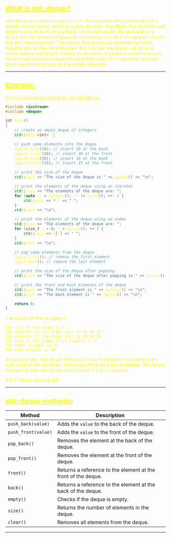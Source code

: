 ## <font color="yellow"><u>What is std::deque?</u></f>

std::deque is a container class in C++ that provides the functionality of a double-ended queue, which is a data structure that allows fast insertion and deletion at both its front and back. Unlike std::vector, the elements of a deque are not stored contiguously in memory, but rather in separate chunks that are linked together. This means that accessing elements by index requires two pointer dereferences, but also that the deque can grow or shrink without copying or moving its elements. A deque is useful when you need to add or remove elements from both ends of a sequence, and you don’t need direct access to the middle elements.

---
## <font color="yellow"><u>Example:</u></font>

<u>Here is an example of how to use std::deque:</u>

```c++
#include <iostream>
#include <deque>

int main()
{
    // create an empty deque of integers
    std::deque<int> d;

    // push some elements into the deque
    d.push_back(10); // insert 10 at the back
    d.push_front(20); // insert 20 at the front
    d.push_back(30); // insert 30 at the back
    d.push_front(15); // insert 15 at the front

    // print the size of the deque
    std::cout << "The size of the deque is " << d.size() << "\n";

    // print the elements of the deque using an iterator
    std::cout << "The elements of the deque are: ";
    for (auto it = d.begin(); it != d.end(); ++it) {
        std::cout << *it << " ";
    }
    std::cout << "\n";

    // print the elements of the deque using an index
    std::cout << "The elements of the deque are: ";
    for (size_t i = 0; i < d.size(); ++i) {
        std::cout << d[i] << " ";
    }
    std::cout << "\n";

    // pop some elements from the deque
    d.pop_front(); // remove the first element
    d.pop_back(); // remove the last element

    // print the size of the deque after popping
    std::cout << "The size of the deque after popping is " << d.size() << "\n";

    // print the front and back elements of the deque
    std::cout << "The front element is " << d.front() << "\n";
    std::cout << "The back element is " << d.back() << "\n";

    return 0;
}
```

The output of this program is:

```
The size of the deque is 4
The elements of the deque are: 15 20 10 30 
The elements of the deque are: 15 20 10 30 
The size of the deque after popping is 2
The front element is 20
The back element is 10
```

As you can see, std::deque allows us to insert and delete elements from both ends of the container, and access them by index or iterator. This is one example of how std::deque can be used in a C++ program.


![[2.5-Deque specs.png]]

---
## <font color="yellow"><u>std::deque methods:</u></f>

|Method|Description|
|---|---|
|`push_back(value)`|Adds the `value` to the back of the deque.|
|`push_front(value)`|Adds the `value` to the front of the deque.|
|`pop_back()`|Removes the element at the back of the deque.|
|`pop_front()`|Removes the element at the front of the deque.|
|`front()`|Returns a reference to the element at the front of the deque.|
|`back()`|Returns a reference to the element at the back of the deque.|
|`empty()`|Checks if the deque is empty.|
|`size()`|Returns the number of elements in the deque.|
|`clear()`|Removes all elements from the deque.|

---

